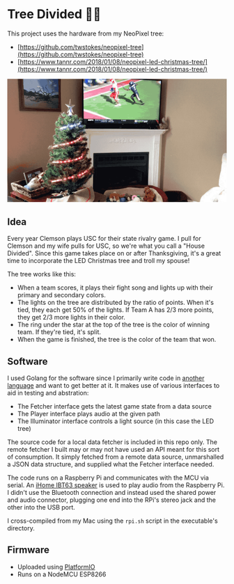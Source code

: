 # Tree Divided 🎄🏈

This project uses the hardware from my NeoPixel tree: 

* [https://github.com/twstokes/neopixel-tree](https://github.com/twstokes/neopixel-tree)
* [https://www.tannr.com/2018/01/08/neopixel-led-christmas-tree/](https://www.tannr.com/2018/01/08/neopixel-led-christmas-tree/)

![tree in action](media/tree_divided.gif)

## Idea

Every year Clemson plays USC for their state rivalry game. I pull for Clemson and my wife pulls for USC, so we're what you call a "House Divided". Since this game takes place on or after Thanksgiving, it's a great time to incorporate the LED Christmas tree and troll my spouse!

The tree works like this:

* When a team scores, it plays their fight song and lights up with their primary and secondary colors.
* The lights on the tree are distributed by the ratio of points. When it's tied, they each get 50% of the lights. If Team A has 2/3 more points, they get 2/3 more lights in their color.
* The ring under the star at the top of the tree is the color of winning team. If they're tied, it's split.
* When the game is finished, the tree is the color of the team that won.

## Software

I used Golang for the software since I primarily write code in [another language](https://swift.org/) and want to get better at it. It makes use of various interfaces to aid in testing and abstration:

* The Fetcher interface gets the latest game state from a data source
* The Player interface plays audio at the given path
* The Illuminator interface controls a light source (in this case the LED tree)

The source code for a local data fetcher is included in this repo only. The remote fetcher I built may or may not have used an API meant for this sort of consumption. It simply fetched from a remote data source, unmarshalled a JSON data structure, and supplied what the Fetcher interface needed.

The code runs on a Raspberry Pi and communicates with the MCU via serial. An [iHome IBT63 speaker](https://www.ihomeaudio.com/support/product/iBT63BC/) is used to play audio from the Raspberry Pi. I didn't use the Bluetooth connection and instead used the shared power and audio connector, plugging one end into the RPi's stereo jack and the other into the USB port.

I cross-compiled from my Mac using the `rpi.sh` script in the executable's directory.

## Firmware

* Uploaded using [PlatformIO](https://platformio.org/)
* Runs on a NodeMCU ESP8266